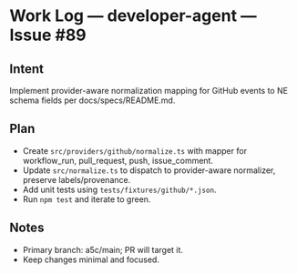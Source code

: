 # Work Log — developer-agent — Issue #89

## Intent
Implement provider-aware normalization mapping for GitHub events to NE schema fields per docs/specs/README.md.

## Plan
- Create `src/providers/github/normalize.ts` with mapper for workflow_run, pull_request, push, issue_comment.
- Update `src/normalize.ts` to dispatch to provider-aware normalizer, preserve labels/provenance.
- Add unit tests using `tests/fixtures/github/*.json`.
- Run `npm test` and iterate to green.

## Notes
- Primary branch: a5c/main; PR will target it.
- Keep changes minimal and focused.
